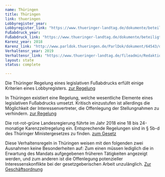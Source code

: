 ```yaml
---
name: Thüringen
title: Thüringen
link: thueringen
Lobbyregister_year:
Lobbyregister_link: "https://www.thueringer-landtag.de/dokumente/beteiligtentransparenz-dokumentation/#:~:text=Beteiligten%2D%20transparenz%2D%20dokumentation&text=In%20der%20Beteiligtentransparenzdokumentation%20werden%20alle,Gesetzentw%C3%BCrfe%2C%20die%20ab%20dem%201"
Fußabdruck_year:
Fußabdruck_link: "https://www.thueringer-landtag.de/dokumente/beteiligtentransparenz-dokumentation/#:~:text=Beteiligten%2D%20transparenz%2D%20dokumentation&text=In%20der%20Beteiligtentransparenzdokumentation%20werden%20alle,Gesetzentw%C3%BCrfe%2C%20die%20ab%20dem%201"
Karenz_year: 2018
Karenz_link: "http://www.parldok.thueringen.de/ParlDok/dokument/64543/drittes_gesetz_zur_aenderung_des_thueringer_ministergesetzes.pdf"
Verhaltensr_year: 2019
Verhaltensr_link: "https://www.thueringer-landtag.de/fileadmin/Redaktion/1-Hauptmenue/3-Dokumente/1-Dokumente/Dokumente/geschaeftsordnung_des_thueringer_landtags.pdf"
layout: state
status: complete

---
```


Die Thüringer Regelung eines legislativen Fußabdrucks erfüllt einige Kriterien eines Lobbyregisters. [zur Regelung](https://www.thueringer-landtag.de/dokumente/beteiligtentransparenz-dokumentation/#:~:text=Beteiligten%2D%20transparenz%2D%20dokumentation&text=In%20der%20Beteiligtentransparenzdokumentation%20werden%20alle,Gesetzentw%C3%BCrfe%2C%20die%20ab%20dem%201)

In Thüringen existiert eine Regelung, welche wesentliche Elemente eines legislativen Fußabdrucks umsetzt. Kritisch einzustufen ist allerdings die Möglichkeit der Interessenvertreter, die Offenlegung der Stellungnahmen zu verhindern. [zur Regelung](https://www.thueringer-landtag.de/dokumente/beteiligtentransparenz-dokumentation/#:~:text=Beteiligten%2D%20transparenz%2D%20dokumentation&text=In%20der%20Beteiligtentransparenzdokumentation%20werden%20alle,Gesetzentw%C3%BCrfe%2C%20die%20ab%20dem%201)

Die rot-rot-grüne Landesregierung führte im Jahr 2018 eine 18 bis 24-monatige Karenzzeitregelung ein. Entsprechende Regelungen sind in § 5b-d des Thüringer Ministergesetzes zu finden. [zum Gesetz](http://www.parldok.thueringen.de/ParlDok/dokument/64543/drittes_gesetz_zur_aenderung_des_thueringer_ministergesetzes.pdf)

Diese Verhaltensregeln in Thüringen weisen mit den folgenden zwei Ausnahmen keine Besonderheiten auf: Zum einen müssen lediglich die in Erwartung des Mandats aufgegebenen früheren Tätigkeiten angezeigt werden, und zum anderen ist die Offenlegung potenzieller Interessenskonflikte bei der gesetzgeberischen Arbeit unzulänglich. [Zur Geschäftsordnung](https://www.thueringer-landtag.de/fileadmin/Redaktion/1-Hauptmenue/3-Dokumente/1-Dokumente/Dokumente/geschaeftsordnung_des_thueringer_landtags.pdf)
